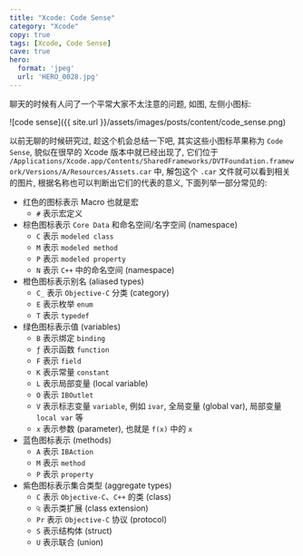 ```yaml
---
title: "Xcode: Code Sense"
category: "Xcode"
copy: true
tags: [Xcode, Code Sense]
cave: true
hero:
  format: 'jpeg'
  url: 'HERO_0028.jpg'
---
```

聊天的时候有人问了一个平常大家不太注意的问题, 如图, 左侧小图标:

![code sense]({{ site.url }}/assets/images/posts/content/code_sense.png)

以前无聊的时候研究过, 趁这个机会总结一下吧, 其实这些小图标苹果称为 `Code Sense`, 貌似在很早的 Xcode 版本中就已经出现了, 它们位于 `/Applications/Xcode.app/Contents/SharedFrameworks/DVTFoundation.framework/Versions/A/Resources/Assets.car` 中, 解包这个 `.car` 文件就可以看到相关的图片, 根据名称也可以判断出它们的代表的意义, 下面列举一部分常见的:

* 红色的图标表示 Macro 也就是宏
  * `#` 表示宏定义
* 棕色图标表示 `Core Data` 和命名空间/名字空间 (namespace)
  * `C` 表示 `modeled class`
  * `M` 表示 `modeled method`
  * `P` 表示 `modeled property`
  * `N` 表示 `C++` 中的命名空间 (namespace)
* 橙色图标表示别名 (aliased types)
  * `C̲` 表示 `Objective-C` 分类 (category)
  * `E` 表示枚举 `enum`
  * `T` 表示 `typedef`
* 绿色图标表示值 (variables)
  * `B` 表示绑定 `binding`
  * `ƒ` 表示函数 `function`
  * `F` 表示 `field`
  * `K` 表示常量 `constant`
  * `L` 表示局部变量 (local variable)
  * `O` 表示 `IBOutlet`
  * `V` 表示标志变量 `variable`, 例如 `ivar`, 全局变量 (global var), 局部变量 `local var` 等
  * `x` 表示参数 (parameter), 也就是 `f(x)` 中的 `x`
* 蓝色图标表示 (methods)
  * `A` 表示 `IBAction`
  * `M` 表示 `method`
  * `P` 表示 `property`
* 紫色图标表示集合类型 (aggregate types)
  * `C` 表示 `Objective-C`、`C++` 的类 (class)
  * `₠` 表示类扩展 (class extension)
  * `Pr` 表示 `Objective-C` 协议 (protocol)
  * `S` 表示结构体 (struct)
  * `U` 表示联合 (union)
